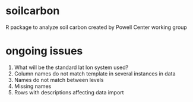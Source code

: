 # soilcarbon
R package to analyze soil carbon created by Powell Center working group


# ongoing issues
1. What will be the standard lat lon system used?  
1. Column names do not match template in several instances in data
1. Names do not match between levels
1. Missing names  
1. Rows with descriptions affecting data import  
